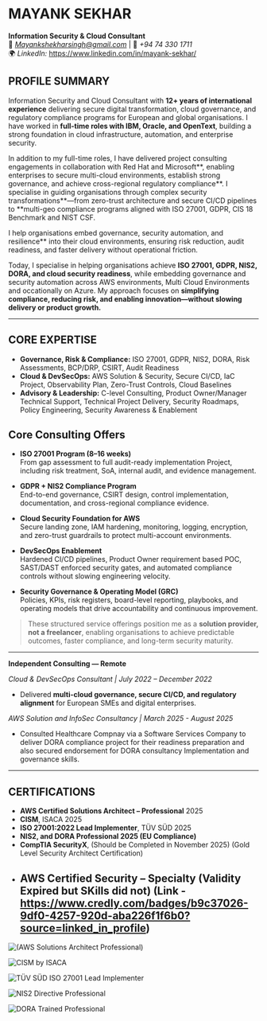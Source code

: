 # **MAYANK SEKHAR**
**Information Security & Cloud Consultant**  
📧 *Mayankshekharsingh@gmail.com* | 📱 *+94 74 330 1711*  
🌍 *LinkedIn:* https://www.linkedin.com/in/mayank-sekhar/

## **PROFILE SUMMARY**
Information Security and Cloud Consultant with **12+ years of international experience** delivering secure digital transformation, cloud governance, and regulatory compliance programs for European and global organisations. I have worked in **full-time roles with IBM, Oracle, and OpenText**, building a strong foundation in cloud infrastructure, automation, and enterprise security.

In addition to my full-time roles, I have delivered project consulting engagements in collaboration with Red Hat and Microsoft**, enabling enterprises to secure multi-cloud environments, establish strong governance, and achieve cross-regional regulatory compliance**. I specialise in guiding organisations through complex security transformations**—from zero-trust architecture and secure CI/CD pipelines to **multi-geo compliance programs aligned with ISO 27001, GDPR, CIS 18 Benchmark and NIST CSF.

I help organisations embed governance, security automation, and resilience** into their cloud environments, ensuring risk reduction, audit readiness, and faster delivery without operational friction.

Today, I specialise in helping organisations achieve **ISO 27001, GDPR, NIS2, DORA, and cloud security readiness**, while embedding governance and security automation across AWS environments, Multi Cloud Environments and occationally on Azure. My approach focuses on **simplifying compliance, reducing risk, and enabling innovation—without slowing delivery or product growth.**

---

## **CORE EXPERTISE**
- **Governance, Risk & Compliance:** ISO 27001, GDPR, NIS2, DORA, Risk Assessments, BCP/DRP, CSIRT, Audit Readiness  
- **Cloud & DevSecOps:** AWS Solution & Security, Secure CI/CD, IaC Project, Observability Plan, Zero-Trust Controls, Cloud Baselines  
- **Advisory & Leadership:** C-level Consulting, Product Owner/Manager Technical Support, Technical Project Delivery, Security Roadmaps, Policy Engineering, Security Awareness & Enablement  

## **Core Consulting Offers**

- **ISO 27001 Program (8–16 weeks)**  
  From gap assessment to full audit-ready implementation Project, including risk treatment, SoA, internal audit, and evidence management.

- **GDPR + NIS2 Compliance Program**  
  End-to-end governance, CSIRT design, control implementation, documentation, and cross-regional compliance evidence.

- **Cloud Security Foundation for AWS**  
  Secure landing zone, IAM hardening, monitoring, logging, encryption, and zero-trust guardrails to protect multi-account environments.

- **DevSecOps Enablement**  
  Hardened CI/CD pipelines, Product Owner requirement based POC, SAST/DAST enforced security gates, and automated compliance controls without slowing engineering velocity.

- **Security Governance & Operating Model (GRC)**  
  Policies, KPIs, risk registers, board-level reporting, playbooks, and operating models that drive accountability and continuous improvement.

> These structured service offerings position me as a **solution provider, not a freelancer**, enabling organisations to achieve predictable outcomes, faster compliance, and long-term security maturity.

---
**Independent Consulting — Remote**  

*Cloud & DevSecOps Consultant | July 2022 – December 2022*  
- Delivered **multi-cloud governance, secure CI/CD, and regulatory alignment** for European SMEs and digital enterprises.

*AWS Solution and InfoSec Consultancy | March 2025 - August 2025*
- Consulted Healthcare Compnay via a Software Services Company to deliver DORA compliance project for their readiness preparation and also secured endorsement for DORA consultancy Implementation and governance skills.

---
 
## **CERTIFICATIONS**
- **AWS Certified Solutions Architect – Professional** 2025
- **CISM**, ISACA 2025 
- **ISO 27001:2022 Lead Implementer**, TÜV SÜD 2025
- **NIS2, and DORA Professional 2025 (EU Compliance)**
- **CompTIA SecurityX**, (Should be Completed in November 2025) (Gold Level Security Architect Certification)
- **AWS Certified Security – Specialty**  (Validity Expired but SKills did not) (Link - https://www.credly.com/badges/b9c37026-9df0-4257-920d-aba226f1f6b0?source=linked_in_profile)
  - 

![(AWS Solutions Architect Professional)](https://github.com/Mynkskhr/Thinkwerke/blob/8495d2408c2fb5b0ff93c59284348957a6bc2424/AWS%20Certified%20Solutions%20Architect%20-%20Professional%20certificate.jpg)

![CISM by ISACA](https://github.com/Mynkskhr/Thinkwerke/blob/8495d2408c2fb5b0ff93c59284348957a6bc2424/CISM-certification.jpg)


![TÜV SÜD ISO 27001 Lead Implementer](https://github.com/Mynkskhr/Thinkwerke/blob/b627dfb5e3f08c4c57ea5bf364cd635cd5eca09c/ISO%2027001%20%20Mayank%20Sekhar.jpg)


![NIS2 Directive Professional](https://github.com/Mynkskhr/Thinkwerke/blob/8495d2408c2fb5b0ff93c59284348957a6bc2424/Mayank%20Sekhar%20NIS2DTP.jpg)


![DORA Trained Professional](https://github.com/Mynkskhr/Thinkwerke/blob/f98b12f5ee297a7d47c0392acdc0378b5ceb0110/Mayank%20Sekhar%20DORATPro.jpg)


